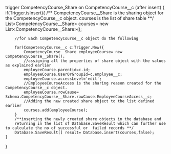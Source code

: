 trigger CompetencyCourse_Share on CompetencyCourse__c (after insert) {
    if(Trigger.isInsert){
        /** CompetencyCourse__Share is the sharing object for the CompetencyCourse__c object.
            courses is the list of share table       **/
        List<CompetencyCourse__Share> courses= new List<CompetencyCourse__Share>();
        
        //for Each CompetencyCourse__c object do the following
        
        for(CompetencyCourse__c c:Trigger.New){
            CompetencyCourse__Share employeeCourse= new CompetencyCourse__Share();
            //assigning all the properties of share object with the values as explained earlier
            employeeCourse.parentid=c.id;
            employeeCourse.UserOrGroupId=c.employee__c;
            employeeCourse.accessLevel='edit';
            //EmployeeCourseAccess is the sharing reason created for the CompetencyCourse__c object.
            employeeCourse.rowCause= Schema.CompetencyCourse__Share.rowCause.EmployeeCourseAccess__c;
            //Adding the new created share object to the list defined earlier
            courses.add(employeeCourse);   
        }
        /**inserting the newly created share objects in the database and
        returning in the list of Database.SaveResult which can further use to calculate the no of successful or  failed records **/
        Database.SaveResult[] result= Database.insert(courses,false);
    }   
} 
